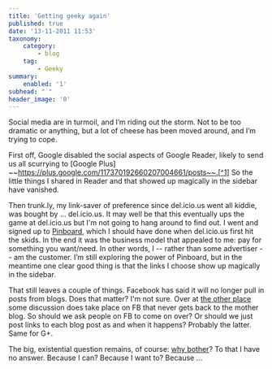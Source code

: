 ```yaml
---
title: 'Getting geeky again'
published: true
date: '13-11-2011 11:53'
taxonomy:
    category:
        - blog
    tag:
        - Geeky
summary:
    enabled: '1'
subhead: " "
header_image: '0'
---
```


Social media are in turmoil, and I’m riding out the storm. Not to be too dramatic or anything, but a lot of cheese has been moved around, and I’m trying to cope. 

First off, Google disabled the social aspects of Google Reader, likely to send us all scurrying to [Google Plus] ~~https://plus.google.com/117370192660207004661/posts~~.[^1] So the little things I shared in Reader and that showed up magically in the sidebar have vanished.

Then trunk.ly, my link-saver of preference since del.icio.us went all kiddie, was bought by … del.icio.us. It may well be that this eventually ups the game at del.icio.us but I'm not going to hang around to find out. I went and signed up to [Pinboard](https://pinboard.in/u:JeremyCherfas/), which I should have done when del.icio.us first hit the skids. In the end it was the business model that appealed to me: pay for something you want/need. In other words, I -- rather than some advertiser -- am the customer. I’m still exploring the power of Pinboard, but in the meantime one clear good thing is that the links I choose show up magically in the sidebar.

That still leaves a couple of things. Facebook has said it will no longer pull in posts from blogs. Does that matter? I'm not sure. Over at [the other place](https://agro.biodiver.se/) some discussion does take place on FB that never gets back to the mother blog. So should we ask people on FB to come on over? Or should we just post links to each blog post as and when it happens? Probably the latter. Same for G+.

The big, existential question remains, of course: [why bother](https://web.archive.org/web/20111103194019/http://www.breakingcopy.com/social-media-flowchart-status)? To that I have no answer. Because I can? Because I want to? Because ...

[^1]: 2021-11-13: Oh, the deliciousness of it. **Of course** that post is no longer available, because Google also put G+ out of its misery.
